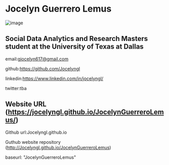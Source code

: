 # Jocelyn Guerrero Lemus 

![image](https://jocelyngl.github.io/JocelynGuerreroLemus/Screen%20Shot%202021-10-12%20at%206.45.28%20PM.png)

## Social Data Analytics and Research Masters student at the University of Texas at Dallas

  email:gjocelyn617@gmail.com
 
  github:https://github.com/Jocelyngl
  
  linkedin:https://www.linkedin.com/in/jocelyngl/
  
  twitter:tba
  

## Website URL (https://jocelyngl.github.io/JocelynGuerreroLemus/)

Github url:Jocelyngl.github.io

Guthub website repository (http://Jocelyngl.github.io/JocelynGuerreroLemus)

baseurl: "JocelynGuerreroLemus"




